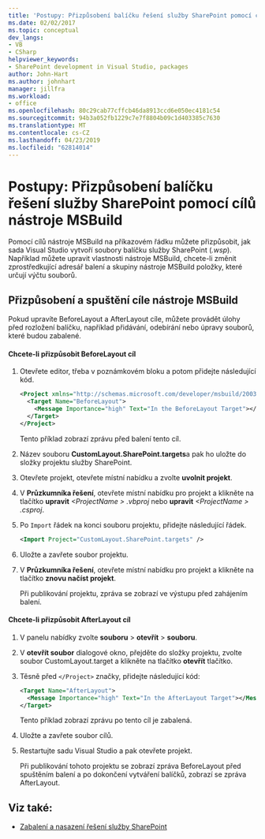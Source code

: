 ```yaml
---
title: 'Postupy: Přizpůsobení balíčku řešení služby SharePoint pomocí cílů nástroje MSBuild | Dokumentace Microsoftu'
ms.date: 02/02/2017
ms.topic: conceptual
dev_langs:
- VB
- CSharp
helpviewer_keywords:
- SharePoint development in Visual Studio, packages
author: John-Hart
ms.author: johnhart
manager: jillfra
ms.workload:
- office
ms.openlocfilehash: 80c29cab77cffcb46da8913ccd6e050ec4181c54
ms.sourcegitcommit: 94b3a052fb1229c7e7f8804b09c1d403385c7630
ms.translationtype: MT
ms.contentlocale: cs-CZ
ms.lasthandoff: 04/23/2019
ms.locfileid: "62814014"
---
```

# <a name="how-to-customize-a-sharepoint-solution-package-by-using-msbuild-targets"></a>Postupy: Přizpůsobení balíčku řešení služby SharePoint pomocí cílů nástroje MSBuild
  Pomocí cílů nástroje MSBuild na příkazovém řádku můžete přizpůsobit, jak sada Visual Studio vytvoří soubory balíčku služby SharePoint (*.wsp*). Například můžete upravit vlastnosti nástroje MSBuild, chcete-li změnit zprostředkující adresář balení a skupiny nástroje MSBuild položky, které určují výčtu souborů.

## <a name="customize-and-run-msbuild-targets"></a>Přizpůsobení a spuštění cíle nástroje MSBuild
 Pokud upravíte BeforeLayout a AfterLayout cíle, můžete provádět úlohy před rozložení balíčku, například přidávání, odebírání nebo úpravy souborů, které budou zabalené.

#### <a name="to-customize-the-beforelayout-target"></a>Chcete-li přizpůsobit BeforeLayout cíl

1. Otevřete editor, třeba v poznámkovém bloku a potom přidejte následující kód.

   ```xml
   <Project xmlns="http://schemas.microsoft.com/developer/msbuild/2003">
     <Target Name="BeforeLayout">
       <Message Importance="high" Text="In the BeforeLayout Target"></Message>
     </Target>
   </Project>
   ```

    Tento příklad zobrazí zprávu před balení tento cíl.

2. Název souboru **CustomLayout.SharePoint.targets**a pak ho uložte do složky projektu služby SharePoint.

3. Otevřete projekt, otevřete místní nabídku a zvolte **uvolnit projekt**.

4. V **Průzkumníka řešení**, otevřete místní nabídku pro projekt a klikněte na tlačítko **upravit**  *\<ProjectName > .vbproj* nebo **upravit**  *\<ProjectName > .csproj*.

5. Po `Import` řádek na konci souboru projektu, přidejte následující řádek.

   ```xml
   <Import Project="CustomLayout.SharePoint.targets" />
   ```

6. Uložte a zavřete soubor projektu.

7. V **Průzkumníka řešení**, otevřete místní nabídku pro projekt a klikněte na tlačítko **znovu načíst projekt**.

   Při publikování projektu, zpráva se zobrazí ve výstupu před zahájením balení.

#### <a name="to-customize-the-afterlayout-target"></a>Chcete-li přizpůsobit AfterLayout cíl

1. V panelu nabídky zvolte **souboru** > **otevřít** > **souboru**.

2. V **otevřít soubor** dialogové okno, přejděte do složky projektu, zvolte soubor CustomLayout.target a klikněte na tlačítko **otevřít** tlačítko.

3. Těsně před `</Project>` značky, přidejte následující kód:

   ```xml
   <Target Name="AfterLayout">
     <Message Importance="high" Text="In the AfterLayout Target"></Message>
   </Target>
   ```

    Tento příklad zobrazí zprávu po tento cíl je zabalená.

4. Uložte a zavřete soubor cílů.

5. Restartujte sadu Visual Studio a pak otevřete projekt.

   Při publikování tohoto projektu se zobrazí zpráva BeforeLayout před spuštěním balení a po dokončení vytváření balíčků, zobrazí se zpráva AfterLayout.

## <a name="see-also"></a>Viz také:
- [Zabalení a nasazení řešení služby SharePoint](../sharepoint/packaging-and-deploying-sharepoint-solutions.md)
